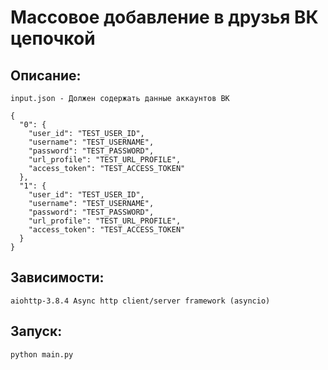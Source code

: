 # Массовое добавление в друзья ВК цепочкой

## Описание:
    input.json - Должен содержать данные аккаунтов ВК

    {
      "0": {
        "user_id": "TEST_USER_ID",
        "username": "TEST_USERNAME",
        "password": "TEST_PASSWORD",
        "url_profile": "TEST_URL_PROFILE",
        "access_token": "TEST_ACCESS_TOKEN"
      },
      "1": {
        "user_id": "TEST_USER_ID",
        "username": "TEST_USERNAME",
        "password": "TEST_PASSWORD",
        "url_profile": "TEST_URL_PROFILE",
        "access_token": "TEST_ACCESS_TOKEN"
      }
    }

## Зависимости:
    aiohttp-3.8.4 Async http client/server framework (asyncio)

## Запуск:
    python main.py